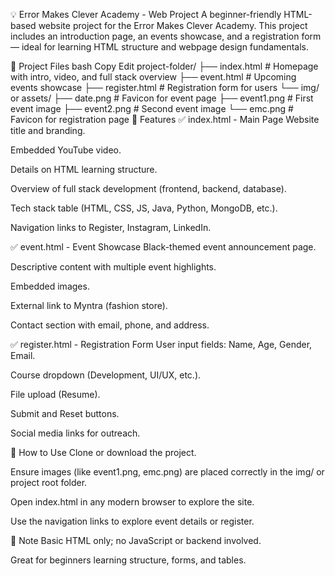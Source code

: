 💡 Error Makes Clever Academy - Web Project
A beginner-friendly HTML-based website project for the Error Makes Clever Academy. This project includes an introduction page, an events showcase, and a registration form — ideal for learning HTML structure and webpage design fundamentals.

📂 Project Files
bash
Copy
Edit
project-folder/
├── index.html         # Homepage with intro, video, and full stack overview
├── event.html         # Upcoming events showcase
├── register.html      # Registration form for users
└── img/ or assets/
    ├── date.png       # Favicon for event page
    ├── event1.png     # First event image
    ├── event2.png     # Second event image
    └── emc.png        # Favicon for registration page
🌟 Features
✅ index.html - Main Page
Website title and branding.

Embedded YouTube video.

Details on HTML learning structure.

Overview of full stack development (frontend, backend, database).

Tech stack table (HTML, CSS, JS, Java, Python, MongoDB, etc.).

Navigation links to Register, Instagram, LinkedIn.

✅ event.html - Event Showcase
Black-themed event announcement page.

Descriptive content with multiple event highlights.

Embedded images.

External link to Myntra (fashion store).

Contact section with email, phone, and address.

✅ register.html - Registration Form
User input fields: Name, Age, Gender, Email.

Course dropdown (Development, UI/UX, etc.).

File upload (Resume).

Submit and Reset buttons.

Social media links for outreach.

🚀 How to Use
Clone or download the project.

Ensure images (like event1.png, emc.png) are placed correctly in the img/ or project root folder.

Open index.html in any modern browser to explore the site.

Use the navigation links to explore event details or register.

📌 Note
Basic HTML only; no JavaScript or backend involved.

Great for beginners learning structure, forms, and tables.
